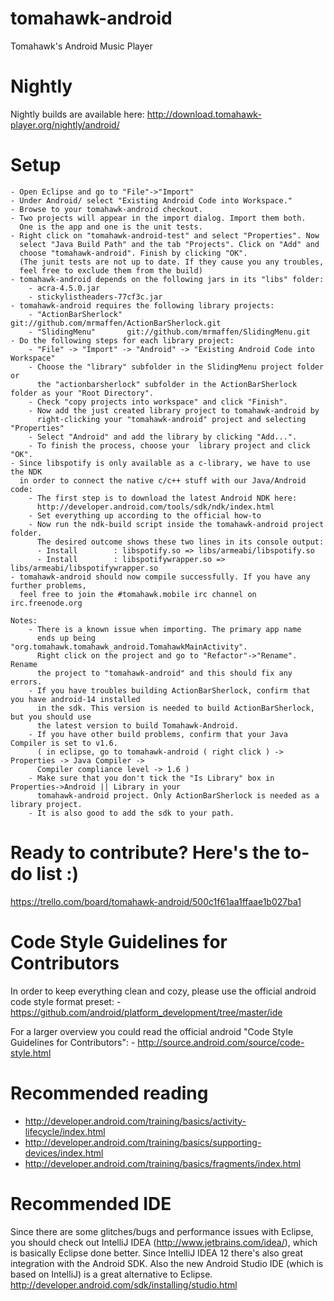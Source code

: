 tomahawk-android
================

Tomahawk's Android Music Player

Nightly
================
Nightly builds are available here:
http://download.tomahawk-player.org/nightly/android/

Setup
================
    - Open Eclipse and go to "File"->"Import"
    - Under Android/ select "Existing Android Code into Workspace."
    - Browse to your tomahawk-android checkout.
    - Two projects will appear in the import dialog. Import them both.
      One is the app and one is the unit tests.
    - Right click on "tomahawk-android-test" and select "Properties". Now 
      select "Java Build Path" and the tab "Projects". Click on "Add" and
      choose "tomahawk-android". Finish by clicking "OK".
      (The junit tests are not up to date. If they cause you any troubles,
      feel free to exclude them from the build)
    - tomahawk-android depends on the following jars in its "libs" folder:
        - acra-4.5.0.jar
        - stickylistheaders-77cf3c.jar
    - tomahawk-android requires the following library projects:
        - "ActionBarSherlock" git://github.com/mrmaffen/ActionBarSherlock.git
        - "SlidingMenu"       git://github.com/mrmaffen/SlidingMenu.git
    - Do the following steps for each library project:
        - "File" -> "Import" -> "Android" -> "Existing Android Code into Workspace"
        - Choose the "library" subfolder in the SlidingMenu project folder or
          the "actionbarsherlock" subfolder in the ActionBarSherlock folder as your "Root Directory".
        - Check "copy projects into workspace" and click "Finish".
        - Now add the just created library project to tomahawk-android by
          right-clicking your "tomahawk-android" project and selecting "Properties"
        - Select "Android" and add the library by clicking "Add...".
        - To finish the process, choose your  library project and click "OK".
    - Since libspotify is only available as a c-library, we have to use the NDK
      in order to connect the native c/c++ stuff with our Java/Android code:
        - The first step is to download the latest Android NDK here:
          http://developer.android.com/tools/sdk/ndk/index.html
        - Set everything up according to the official how-to
        - Now run the ndk-build script inside the tomahawk-android project folder.
          The desired outcome shows these two lines in its console output:
          - Install        : libspotify.so => libs/armeabi/libspotify.so
          - Install        : libspotifywrapper.so => libs/armeabi/libspotifywrapper.so
    - tomahawk-android should now compile successfully. If you have any further problems,
      feel free to join the #tomahawk.mobile irc channel on irc.freenode.org

    Notes:
        - There is a known issue when importing. The primary app name
          ends up being "org.tomahawk.tomahawk_android.TomahawkMainActivity".
          Right click on the project and go to "Refactor"->"Rename". Rename
          the project to "tomahawk-android" and this should fix any errors.
        - If you have troubles building ActionBarSherlock, confirm that you have android-14 installed
          in the sdk. This version is needed to build ActionBarSherlock, but you should use
          the latest version to build Tomahawk-Android.
        - If you have other build problems, confirm that your Java Compiler is set to v1.6. 
          ( in eclipse, go to tomahawk-android ( right click ) -> Properties -> Java Compiler -> 
          Compiler compliance level -> 1.6 )
        - Make sure that you don't tick the "Is Library" box in Properties->Android || Library in your
          tomahawk-android project. Only ActionBarSherlock is needed as a library project.
        - It is also good to add the sdk to your path.

Ready to contribute? Here's the to-do list :)
================
https://trello.com/board/tomahawk-android/500c1f61aa1ffaae1b027ba1

Code Style Guidelines for Contributors
================
In order to keep everything clean and cozy, please use the official android code style format preset:
    - https://github.com/android/platform_development/tree/master/ide

For a larger overview you could read the official android "Code Style Guidelines for Contributors":
    - http://source.android.com/source/code-style.html


Recommended reading
================
 - http://developer.android.com/training/basics/activity-lifecycle/index.html
 - http://developer.android.com/training/basics/supporting-devices/index.html
 - http://developer.android.com/training/basics/fragments/index.html

Recommended IDE
================
Since there are some glitches/bugs and performance issues with Eclipse, you should check out
IntelliJ IDEA (http://www.jetbrains.com/idea/), which is basically Eclipse done better.
Since IntelliJ IDEA 12 there's also great integration with the Android SDK.
Also the new Android Studio IDE (which is based on IntelliJ) is a great alternative to Eclipse.
http://developer.android.com/sdk/installing/studio.html

